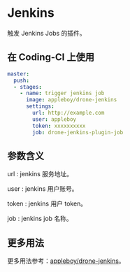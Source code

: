 # Jenkins

触发 Jenkins Jobs 的插件。

## 在 Coding-CI 上使用

```yml
master:
  push:
  - stages:
    - name: trigger jenkins job
      image: appleboy/drone-jenkins
      settings:
        url: http://example.com
        user: appleboy
        token: xxxxxxxxxx
        job: drone-jenkins-plugin-job
```

## 参数含义

url
: jenkins 服务地址。

user
: jenkins 用户账号。

token
: jenkins 用户 token。

job
: jenkins job 名称。

## 更多用法

更多用法参考：[appleboy/drone-jenkins](https://github.com/appleboy/drone-jenkins)。
